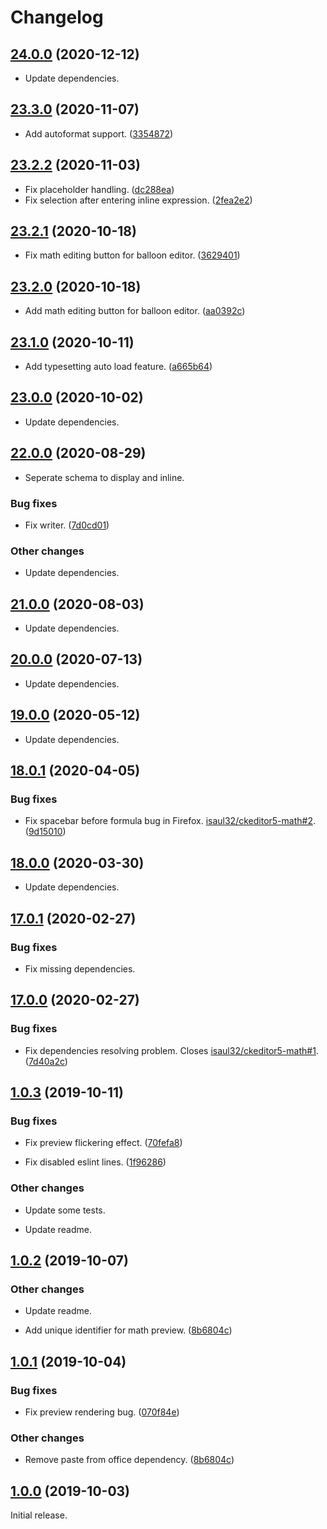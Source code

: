 Changelog
=========

## [24.0.0](https://github.com/isaul32/ckeditor5-math/compare/v23.3.0...24.0.0) (2020-12-12)

*   Update dependencies.

## [23.3.0](https://github.com/isaul32/ckeditor5-math/compare/v23.2.2...23.3.0) (2020-11-07)

* Add autoformat support. ([3354872](https://github.com/isaul32/ckeditor5-math/commit/3354872))


## [23.2.2](https://github.com/isaul32/ckeditor5-math/compare/v23.2.1...23.2.2) (2020-11-03)

* Fix placeholder handling. ([dc288ea](https://github.com/isaul32/ckeditor5-math/commit/dc288ea))
* Fix selection after entering inline expression. ([2fea2e2](https://github.com/isaul32/ckeditor5-math/commit/2fea2e2))

## [23.2.1](https://github.com/isaul32/ckeditor5-math/compare/v23.2.0...23.2.1) (2020-10-18)

* Fix math editing button for balloon editor. ([3629401](https://github.com/isaul32/ckeditor5-math/commit/3629401))

## [23.2.0](https://github.com/isaul32/ckeditor5-math/compare/v23.1.0...23.2.0) (2020-10-18)

* Add math editing button for balloon editor. ([aa0392c](https://github.com/isaul32/ckeditor5-math/commit/aa0392c))

## [23.1.0](https://github.com/isaul32/ckeditor5-math/compare/v23.0.0...23.1.0) (2020-10-11)

* Add typesetting auto load feature. ([a665b64](https://github.com/isaul32/ckeditor5-math/commit/a665b64))

## [23.0.0](https://github.com/isaul32/ckeditor5-math/compare/v22.0.0...23.0.0) (2020-10-02)

* Update dependencies.

## [22.0.0](https://github.com/isaul32/ckeditor5-math/compare/v21.0.0...22.0.0) (2020-08-29)

* Seperate schema to display and inline.

### Bug fixes

* Fix writer. ([7d0cd01](https://github.com/isaul32/ckeditor5-math/commit/7d0cd01))

### Other changes

* Update dependencies.

## [21.0.0](https://github.com/isaul32/ckeditor5-math/compare/v20.0.0...21.0.0) (2020-08-03)

* Update dependencies.

## [20.0.0](https://github.com/isaul32/ckeditor5-math/compare/v19.0.0...20.0.0) (2020-07-13)

* Update dependencies.

## [19.0.0](https://github.com/isaul32/ckeditor5-math/compare/v18.0.1...19.0.0) (2020-05-12)

* Update dependencies.

## [18.0.1](https://github.com/isaul32/ckeditor5-math/compare/v18.0.0...18.0.1) (2020-04-05)

### Bug fixes

* Fix spacebar before formula bug in Firefox. [isaul32/ckeditor5-math#2](https://github.com/isaul32/ckeditor5-math/issues/2). ([9d15010](https://github.com/isaul32/ckeditor5-math/commit/9d15010))

## [18.0.0](https://github.com/isaul32/ckeditor5-math/compare/v17.0.1...18.0.0) (2020-03-30)

* Update dependencies.

## [17.0.1](https://github.com/isaul32/ckeditor5-math/compare/v17.0.0...17.0.1) (2020-02-27)

### Bug fixes

* Fix missing dependencies.

## [17.0.0](https://github.com/isaul32/ckeditor5-math/compare/v1.0.3...17.0.0) (2020-02-27)

### Bug fixes

* Fix dependencies resolving problem. Closes [isaul32/ckeditor5-math#1](https://github.com/isaul32/ckeditor5-math/issues/1). ([7d40a2c](https://github.com/isaul32/ckeditor5-math/commit/7d40a2c))

## [1.0.3](https://github.com/isaul32/ckeditor5-math/compare/v1.0.2...v1.0.3) (2019-10-11)

### Bug fixes

* Fix preview flickering effect. ([70fefa8](https://github.com/isaul32/ckeditor5-math/commit/70fefa8))

* Fix disabled eslint lines. ([1f96286](https://github.com/isaul32/ckeditor5-math/commit/1f96286))

### Other changes

* Update some tests.

* Update readme.

## [1.0.2](https://github.com/isaul32/ckeditor5-math/compare/v1.0.1...v1.0.2) (2019-10-07)

### Other changes

* Update readme.

* Add unique identifier for math preview. ([8b6804c](https://github.com/isaul32/ckeditor5-math/commit/98815fc))

## [1.0.1](https://github.com/isaul32/ckeditor5-math/compare/v1.0.0...v1.0.1) (2019-10-04)

### Bug fixes

* Fix preview rendering bug. ([070f84e](https://github.com/isaul32/ckeditor5-math/commit/070f84e))

### Other changes

* Remove paste from office dependency. ([8b6804c](https://github.com/isaul32/ckeditor5-math/commit/8b6804c))

## [1.0.0](https://github.com/isaul32/ckeditor5-math/compare/v1.0.0...v1.0.0) (2019-10-03)

Initial release.
